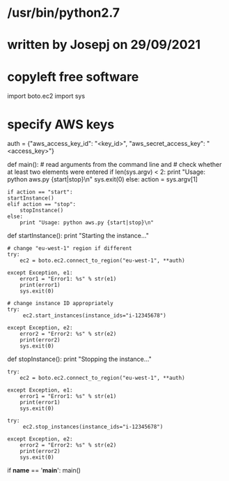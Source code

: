 # /usr/bin/python2.7
# written by Josepj  on 29/09/2021
# copyleft free software

import boto.ec2
import sys

# specify AWS keys
auth = {"aws_access_key_id": "<key_id>", "aws_secret_access_key": "<access_key>"}

def main():
    # read arguments from the command line and 
    # check whether at least two elements were entered
    if len(sys.argv) < 2:
	print "Usage: python aws.py {start|stop}\n"
	sys.exit(0)
    else:
	action = sys.argv[1] 

    if action == "start":
	startInstance()
    elif action == "stop":
    	stopInstance()
    else:
    	print "Usage: python aws.py {start|stop}\n"

def startInstance():
    print "Starting the instance..."

    # change "eu-west-1" region if different
    try:
        ec2 = boto.ec2.connect_to_region("eu-west-1", **auth)

    except Exception, e1:
        error1 = "Error1: %s" % str(e1)
        print(error1)
        sys.exit(0)

    # change instance ID appropriately  
    try:
         ec2.start_instances(instance_ids="i-12345678")

    except Exception, e2:
        error2 = "Error2: %s" % str(e2)
        print(error2)
        sys.exit(0)

def stopInstance():
    print "Stopping the instance..."

    try:
        ec2 = boto.ec2.connect_to_region("eu-west-1", **auth)

    except Exception, e1:
        error1 = "Error1: %s" % str(e1)
        print(error1)
        sys.exit(0)

    try:
         ec2.stop_instances(instance_ids="i-12345678")

    except Exception, e2:
        error2 = "Error2: %s" % str(e2)
        print(error2)
        sys.exit(0)

if __name__ == '__main__':
    main()
